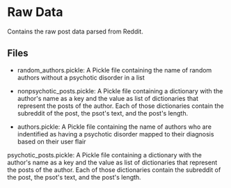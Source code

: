 # Raw Data

Contains the raw post data parsed from Reddit.

## Files

- random_authors.pickle: A Pickle file containing the name of random authors without a psychotic disorder in a list

- nonpsychotic_posts.pickle: A Pickle file containing a dictionary with the author's name as a key and the value as list of dictionaries that represent the posts of the author. Each of those dictionaries contain the subreddit of the post, the psot's text, and the post's length.

- authors.pickle: A Pickle file containing the name of authors who are indentified as having a psychotic disorder mapped to their diagnosis based on their user flair

psychotic_posts.pickle: A Pickle file containing a dictionary with the author's name as a key and the value as list of dictionaries that represent the posts of the author. Each of those dictionaries contain the subreddit of the post, the psot's text, and the post's length.